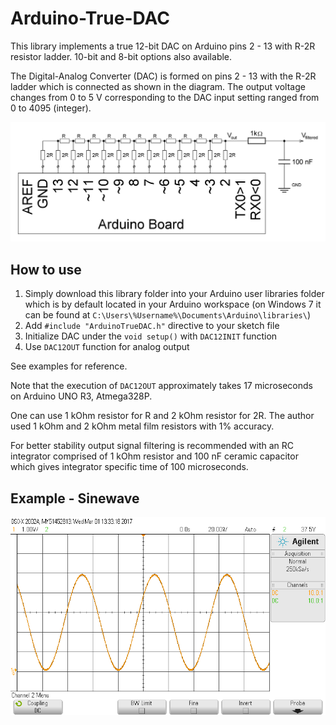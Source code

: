 # Arduino-True-DAC
This library implements a true 12-bit DAC on Arduino pins 2 - 13 with R-2R resistor ladder.
10-bit and 8-bit options also available.

The Digital-Analog Converter (DAC) is formed on pins 2 - 13 with the R-2R ladder which is connected as shown in the diagram.
The output voltage changes from 0 to 5 V corresponding to the DAC input setting ranged from 0 to 4095 (integer).

![circuit diagram image](/diagram12bit.JPG)

## How to use

1. Simply download this library folder into your Arduino user libraries folder which is by default located in your Arduino workspace (on Windows 7 it can be found at `C:\Users\%Username%\Documents\Arduino\libraries\`)
2. Add `#include "ArduinoTrueDAC.h"` directive to your sketch file
3. Initialize DAC under the `void setup()` with `DAC12INIT` function
4. Use `DAC12OUT` function for analog output

See examples for reference.

Note that the execution of `DAC12OUT` approximately takes 17 microseconds on Arduino UNO R3, Atmega328P.

One can use 1 kOhm resistor for R and 2 kOhm resistor for 2R. The author used 1 kOhm and 2 kOhm metal film resistors with 1% accuracy.

For better stability output signal filtering is recommended with an RC integrator comprised of 1 kOhm resistor and 100 nF ceramic capacitor which gives integrator specific time of 100 microseconds.

## Example - Sinewave
![sinewave oscilloscope screenshot image](/scope_output_voltage.png)
